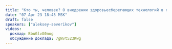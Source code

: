 ```yaml
---
title: "Кто ты, человек? О внедрении здоровьесберегающих технологий в образовательный процесс"
date: "07 Apr 23 18:45 MSK"
draft: false
speakers: ["aleksey-severikov"]
videos:
  доклад: BbuGlvG0nog
  обсуждение доклада: 7gWvt523Kwg
---
```

